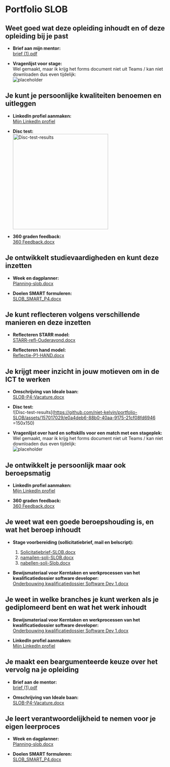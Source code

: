 # Portfolio SLOB

## Weet goed wat deze opleiding inhoudt en of deze opleiding bij je past

- **Brief aan mijn mentor:**  
  [brief (1).pdf](https://github.com/user-attachments/files/16116064/brief.1.pdf)

- **Vragenlijst voor stage:**  
  Wel gemaakt, maar ik krijg het forms document niet uit Teams / kan niet downloaden dus even tijdelijk:  
  ![placeholder](https://github.com/niet-kelvin/portfolio-SLOB/assets/157017029/b8989019-92b9-4c81-90db-f5fe8233fa4b)

## Je kunt je persoonlijke kwaliteiten benoemen en uitleggen

- **LinkedIn profiel aanmaken:**  
  [Mijn LinkedIn profiel](https://www.linkedin.com/in/kelvinderogee)
  
- **Disc test:**  
  <img src="https://github.com/niet-kelvin/portfolio-SLOB/assets/157017029/e0a4deb6-88b0-40aa-9175-21cf08fd6946" alt="Disc-test-results" width="300">

- **360 graden feedback:**  
  [360 Feedback.docx](https://github.com/user-attachments/files/16116190/360.Feedback.docx)

## Je ontwikkelt studievaardigheden en kunt deze inzetten

- **Week en dagplanner:**  
  [Planning-slob.docx](https://github.com/user-attachments/files/16116213/Planning-slob.docx)

- **Doelen SMART formuleren:**  
  [SLOB_SMART_P4.docx](https://github.com/user-attachments/files/16116232/SLOB_SMART_P4.docx)

## Je kunt reflecteren volgens verschillende manieren en deze inzetten

- **Reflecteren STARR model:**  
  [STARR-refl-Ouderavond.docx](https://github.com/user-attachments/files/16116234/STARR-refl-Ouderavond.docx)
  
- **Reflecteren hand model:**  
  [Reflectie-P1-HAND.docx](https://github.com/user-attachments/files/16116242/Reflectie-P1-HAND.docx)

## Je krijgt meer inzicht in jouw motieven om in de ICT te werken

- **Omschrijving van Ideale baan:**  
  [SLOB-P4-Vacature.docx](https://github.com/user-attachments/files/16116292/SLOB-P4-Vacature.docx)

- **Disc test:**  
  ![Disc-test-results](https://github.com/niet-kelvin/portfolio-SLOB/assets/157017029/e0a4deb6-88b0-40aa-9175-21cf08fd6946 =150x150)

- **Vragenlijst over hard en softskills voor een match met een stageplek:**  
  Wel gemaakt, maar ik krijg het forms document niet uit Teams / kan niet downloaden dus even tijdelijk:  
  ![placeholder](https://github.com/niet-kelvin/portfolio-SLOB/assets/157017029/b8989019-92b9-4c81-90db-f5fe8233fa4b)

## Je ontwikkelt je persoonlijk maar ook beroepsmatig

- **LinkedIn profiel aanmaken:**  
  [Mijn LinkedIn profiel](https://www.linkedin.com/in/kelvinderogee)
  
- **360 graden feedback:**  
  [360 Feedback.docx](https://github.com/user-attachments/files/16116190/360.Feedback.docx)

## Je weet wat een goede beroepshouding is, en wat het beroep inhoudt

- **Stage voorbereiding (sollicitatiebrief, mail en belscript):**  
  1. [Solicitatiebrief-SLOB.docx](https://github.com/user-attachments/files/16116348/Solicitatiebrief-SLOB.docx)
  2. [namailen-soli-SLOB.docx](https://github.com/user-attachments/files/16116362/namailen-soli-SLOB.docx)
  3. [nabellen-soli-Slob.docx](https://github.com/user-attachments/files/16116377/nabellen-soli-Slob.docx)

- **Bewijsmateriaal voor Kerntaken en werkprocessen van het kwalificatiedossier software developer:**  
  [Onderbouwing kwalificatiedossier Software Dev 1.docx](https://github.com/user-attachments/files/16116288/Onderbouwing.kwalificatiedossier.Software.Dev.1.docx)

## Je weet in welke branches je kunt werken als je gediplomeerd bent en wat het werk inhoudt

- **Bewijsmateriaal voor Kerntaken en werkprocessen van het kwalificatiedossier software developer:**  
  [Onderbouwing kwalificatiedossier Software Dev 1.docx](https://github.com/user-attachments/files/16116288/Onderbouwing.kwalificatiedossier.Software.Dev.1.docx)

- **LinkedIn profiel aanmaken:**  
  [Mijn LinkedIn profiel](https://www.linkedin.com/in/kelvinderogee)

## Je maakt een beargumenteerde keuze over het vervolg na je opleiding

- **Brief aan de mentor:**  
  [brief (1).pdf](https://github.com/user-attachments/files/16116064/brief.1.pdf)

- **Omschrijving van Ideale baan:**  
  [SLOB-P4-Vacature.docx](https://github.com/user-attachments/files/16116292/SLOB-P4-Vacature.docx)

## Je leert verantwoordelijkheid te nemen voor je eigen leerproces

- **Week en dagplanner:**  
  [Planning-slob.docx](https://github.com/user-attachments/files/16116213/Planning-slob.docx)
  
- **Doelen SMART formuleren:**  
  [SLOB_SMART_P4.docx](https://github.com/user-attachments/files/16116232/SLOB_SMART_P4.docx)
